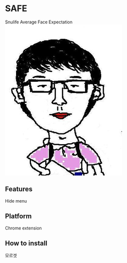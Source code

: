 # SAFE

Snulife Average Face Expectation
![서평외상짤](./safe.jpg)
 
## Features

Hide menu

## Platform

Chrome extension

## How to install

모르겟